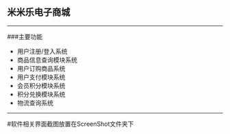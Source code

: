 ## 米米乐电子商城
****
###主要功能
* 用户注册/登入系统
* 商品信息查询模块系统
* 用户订购商品系统
* 用户支付模块系统
* 会员积分模块系统
* 积分兑换模块系统
* 物流查询系统

****
#软件相关界面截图放置在ScreenShot文件夹下
